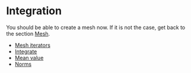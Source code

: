 Integration
===========

You should be able to create a mesh now. If it is not the case, get back to the section [Mesh](mesh.md).

* [Mesh iterators](QuickReference/Mesh/iterators.md)
* [Integrate](QuickReference/Integrals/integrate.md)
* [Mean value](QuickReference/Integrals/mean.md)
* [Norms](QuickReference/Integrals/norms.md)
